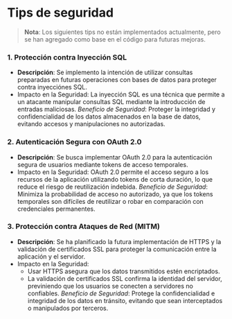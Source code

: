 # Tips de seguridad

> **Nota**: Los siguientes tips no están implementados actualmente, pero se han agregado como base en el código para futuras mejoras.

### 1. Protección contra Inyección SQL
- **Descripción**: Se implemento la intención de utilizar consultas preparadas en futuras operaciones con bases de datos para proteger contra inyecciónes SQL.
- Impacto en la Seguridad:
  La inyección SQL es una técnica que permite a un atacante manipular consultas SQL mediante la introducción de entradas maliciosas.
_Beneficio de Seguridad_: Proteger la integridad y confidencialidad de los datos almacenados en la base de datos, evitando accesos y manipulaciones no autorizadas.

### 2. Autenticación Segura con OAuth 2.0
- **Descripción**: Se busca implementar OAuth 2.0 para la autenticación segura de usuarios mediante tokens de acceso temporales.
- Impacto en la Seguridad:
  OAuth 2.0 permite el acceso seguro a los recursos de la aplicación utilizando tokens de corta duración, lo que reduce el riesgo de reutilización indebida.
_Beneficio de Seguridad_: Minimiza la probabilidad de acceso no autorizado, ya que los tokens temporales son difíciles de reutilizar o robar en comparación con credenciales permanentes.

### 3. Protección contra Ataques de Red (MITM)
- **Descripción**: Se ha planificado la futura implementación de HTTPS y la validación de certificados SSL para proteger la comunicación entre la aplicación y el servidor.
- Impacto en la Seguridad:
  - Usar HTTPS asegura que los datos transmitidos estén encriptados.
  - La validación de certificados SSL confirma la identidad del servidor, previniendo que los usuarios se conecten a servidores no confiables.
_Beneficio de Seguridad_: Protege la confidencialidad e integridad de los datos en tránsito, evitando que sean interceptados o manipulados por terceros.

